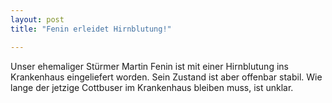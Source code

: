 ```yaml
---
layout: post
title: "Fenin erleidet Hirnblutung!"

---
```


Unser ehemaliger Stürmer Martin Fenin ist mit einer Hirnblutung ins Krankenhaus eingeliefert worden. Sein Zustand ist aber offenbar stabil. Wie lange der jetzige Cottbuser im Krankenhaus bleiben muss, ist unklar.


